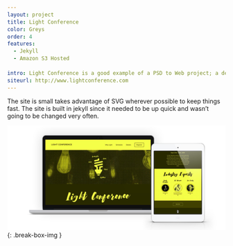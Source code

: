 ```yaml
---
layout: project
title: Light Conference
color: Greys
order: 4
features:
  - Jekyll
  - Amazon S3 Hosted

intro: Light Conference is a good example of a PSD to Web project; a designer handed off the mockups and I took them and made them work on desktop and mobile.
siteurl: http://www.lightconference.com
---
```


The site is small takes advantage of SVG wherever possible to keep things fast. The site is built in jekyll since it needed to be up quick and wasn’t going to be changed very often.

![Light Conference](/images/light-device.jpg)
{: .break-box-img } 